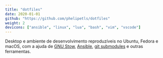 ```yaml
---
title: "dotfiles"
date: 2020-01-01
github: "https://github.com/phelipetls/dotfiles"
weight: 2
devicons: ["ansible", "linux", "lua", "bash", "vim", "vscode"]
---
```


Desktop e ambiente de desenvolvimento reproduzíveis no Ubuntu, Fedora e macOS,
com a ajuda de [GNU Stow](https://www.gnu.org/software/stow/manual/stow.html),
[Ansible](https://www.ansible.com/), [git
submodules](https://git-scm.com/book/en/v2/Git-Tools-Submodules) e outras
ferramentas.
